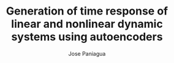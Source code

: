 ---
paperId: 38
author: Jose Paniagua
publicationauthor: Paniagua, J.
title: Generation of time response of linear and nonlinear dynamic systems using autoencoders
pdf: Poster_Paniagua_Jose.pdf
poster: --
alt: --
type: Poster
topic: FAT
link: https://research.latinxinai.org/papers/neurips/2019/pdf/Poster_Paniagua_Jose.pdf
conference: neurips
year: 2019
tags: neurips-2019
location: Vancouver, Canada
---